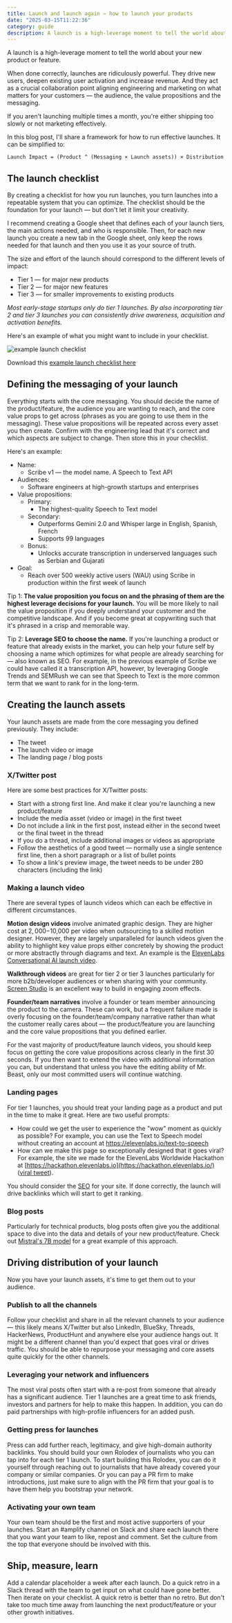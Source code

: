 ```yaml
---
title: Launch and launch again — how to launch your products
date: "2025-03-15T11:22:36"
category: guide
description: A launch is a high-leverage moment to tell the world about your new product or feature. Here's how to make it count.
---
```


A launch is a high-leverage moment to tell the world about your new product or feature.

When done correctly, launches are ridiculously powerful. They drive new users, deepen existing user activation and increase revenue. And they act as a crucial collaboration point aligning engineering and marketing on what matters for your customers — the audience, the value propositions and the messaging.

If you aren't launching multiple times a month, you're either shipping too slowly or not marketing effectively.

In this blog post, I'll share a framework for how to run effective launches. It can be simplified to:

```
Launch Impact = (Product ^ (Messaging × Launch assets)) × Distribution
```

## The launch checklist

By creating a checklist for how you run launches, you turn launches into a repeatable system that you can optimize. The checklist should be the foundation for your launch — but don't let it limit your creativity.

I recommend creating a Google sheet that defines each of your launch tiers, the main actions needed, and who is responsible. Then, for each new launch you create a new tab in the Google sheet, only keep the rows needed for that launch and then you use it as your source of truth.

The size and effort of the launch should correspond to the different levels of impact:

- Tier 1 — for major new products
- Tier 2 — for major new features
- Tier 3 — for smaller improvements to existing products

_Most early-stage startups only do tier 1 launches. By also incorporating tier 2 and tier 3 launches you can consistently drive awareness, acquisition and activation benefits._

Here's an example of what you might want to include in your checklist.

![example launch checklist](/blog/launch-your-product/example-launch-checklist.png)

Download this [example launch checklist here](https://docs.google.com/spreadsheets/d/16gFW7ROcXIlrutEfYyor51d1DujDEA-aAiU7Q1c4ifI/edit?gid=0#gid=0)

## Defining the messaging of your launch

Everything starts with the core messaging. You should decide the name of the product/feature, the audience you are wanting to reach, and the core value props to get across (phrases as you are going to use them in the messaging). These value propositions will be repeated across every asset you then create. Confirm with the engineering lead that it's correct and which aspects are subject to change. Then store this in your checklist.

Here's an example:

- Name:
  - Scribe v1 — the model name. A Speech to Text API
- Audiences:
  - Software engineers at high-growth startups and enterprises
- Value propositions:
  - Primary:
    - The highest-quality Speech to Text model
  - Secondary:
    - Outperforms Gemini 2.0 and Whisper large in English, Spanish, French
    - Supports 99 languages
  - Bonus:
    - Unlocks accurate transcription in underserved languages such as Serbian and Gujarati
- Goal:
  - Reach over 500 weekly active users (WAU) using Scribe in production within the first week of launch

Tip 1: **The value proposition you focus on and the phrasing of them are the highest leverage decisions for your launch.** You will be more likely to nail the value proposition if you deeply understand your customer and the competitive landscape. And if you become great at copywriting such that it's phrased in a crisp and memorable way.

Tip 2: **Leverage SEO to choose the name.** If you're launching a product or feature that already exists in the market, you can help your future self by choosing a name which optimizes for what people are already searching for — also known as SEO. For example, in the previous example of Scribe we could have called it a transcription API, however, by leveraging Google Trends and SEMRush we can see that Speech to Text is the more common term that we want to rank for in the long-term.

## Creating the launch assets

Your launch assets are made from the core messaging you defined previously. They include:

- The tweet
- The launch video or image
- The landing page / blog posts

### X/Twitter post

Here are some best practices for X/Twitter posts:

- Start with a strong first line. And make it clear you're launching a new product/feature
- Include the media asset (video or image) in the first tweet
- Do not include a link in the first post, instead either in the second tweet or the final tweet in the thread
- If you do a thread, include additional images or videos as appropriate
- Follow the aesthetics of a good tweet — normally use a single sentence first line, then a short paragraph or a list of bullet points
- To show a link's preview image, the tweet needs to be under 280 characters (including the link)

### Making a launch video

There are several types of launch videos which can each be effective in different circumstances.

**Motion design videos** involve animated graphic design. They are higher cost at $2,000-$10,000 per video when outsourcing to a skilled motion designer. However, they are largely unparalleled for launch videos given the ability to highlight key value props either concretely by showing the product or more abstractly through diagrams and text. An example is the [ElevenLabs Conversational AI launch video](https://www.youtube.com/watch?v=v-EYzZCLF48).

**Walkthrough videos** are great for tier 2 or tier 3 launches particularly for more b2b/developer audiences or when sharing with your community. [Screen Studio](https://screen.studio/) is an excellent way to build in engaging zoom effects.

**Founder/team narratives** involve a founder or team member announcing the product to the camera. These can work, but a frequent failure made is overly focusing on the founder/team/company narrative rather than what the customer really cares about — the product/feature you are launching and the core value propositions that you defined earlier.

For the vast majority of product/feature launch videos, you should keep focus on getting the core value propositions across clearly in the first 30 seconds. If you then want to extend the video with additional information you can, but understand that unless you have the editing ability of Mr. Beast, only our most committed users will continue watching.

### Landing pages

For tier 1 launches, you should treat your landing page as a product and put in the time to make it great. Here are two useful prompts:

- How could we get the user to experience the "wow" moment as quickly as possible? For example, you can use the Text to Speech model without creating an account at https://elevenlabs.io/text-to-speech
- How can we make this page so exceptionally designed that it goes viral? For example, the site we made for the ElevenLabs Worldwide Hackathon at [https://hackathon.elevenlabs.io](https://hackathon.elevenlabs.io/) ([viral tweet](https://x.com/NevFlynn/status/1886839038721523889)).

You should consider the [SEO](https://harries.co/seo-for-startups) for your site. If done correctly, the launch will drive backlinks which will start to get it ranking.

### Blog posts

Particularly for technical products, blog posts often give you the additional space to dive into the data and details of your new product/feature. Check out [Mistral's 7B model](https://mistral.ai/news/announcing-mistral-7b) for a great example of this approach.

## Driving distribution of your launch

Now you have your launch assets, it's time to get them out to your audience.

### Publish to all the channels

Follow your checklist and share in all the relevant channels to your audience — this likely means X/Twitter but also LinkedIn, BlueSky, Threads, HackerNews, ProductHunt and anywhere else your audience hangs out. It might be a different channel than you'd expect that goes viral or drives traffic. You should be able to repurpose your messaging and core assets quite quickly for the other channels.

### Leveraging your network and influencers

The most viral posts often start with a re-post from someone that already has a significant audience. Tier 1 launches are a great time to ask friends, investors and partners for help to make this happen. In addition, you can do paid partnerships with high-profile influencers for an added push.

### Getting press for launches

Press can add further reach, legitimacy, and give high-domain authority backlinks. You should build your own Rolodex of journalists who you can tap into for each tier 1 launch. To start building this Rolodex, you can do it yourself through reaching out to journalists that have already covered your company or similar companies. Or you can pay a PR firm to make introductions, just make sure to align with the PR firm that your goal is to have them help you bootstrap your network.

### Activating your own team

Your own team should be the first and most active supporters of your launches. Start an #amplify channel on Slack and share each launch there that you want your team to like, repost and comment. Set the culture from the top that everyone should be involved with this.

## Ship, measure, learn

Add a calendar placeholder a week after each launch. Do a quick retro in a Slack thread with the team to get input on what could have gone better. Then iterate on your checklist. A quick retro is better than no retro. But don't take too much time away from launching the next product/feature or your other growth initiatives.
